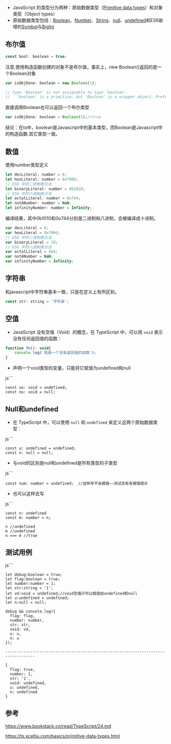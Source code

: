 -   JavaScript 的类型分为两种：原始数据类型（[Primitive data types](https://developer.mozilla.org/en-US/docs/Glossary/Primitive)）和对象类型（Object types）
-   原始数据类型包括：[Boolean](https://developer.mozilla.org/zh-CN/docs/Web/JavaScript/Reference/Global_Objects/Boolean)、[Number](https://developer.mozilla.org/zh-CN/docs/Web/JavaScript/Reference/Global_Objects/Number)、[String](https://developer.mozilla.org/zh-CN/docs/Web/JavaScript/Reference/Global_Objects/String)、[null](https://developer.mozilla.org/zh-CN/docs/Web/JavaScript/Reference/Global_Objects/null)、[undefined](https://developer.mozilla.org/zh-CN/docs/Web/JavaScript/Reference/Global_Objects/undefined)和ES6新增的[Symbol](https://developer.mozilla.org/zh-CN/docs/Web/JavaScript/Reference/Global_Objects/Symbol)与[BigInt](https://developer.mozilla.org/zh-CN/docs/Web/JavaScript/Reference/Global_Objects/BigInt)

## 布尔值

```js
const bool: boolean = true;
```

注意,使用构造函数创建的对象不是布尔值，事实上，new Boolean()返回的是一个Boolean对象

```js
var isObjDone: boolean = new Boolean(1);

// Type 'Boolean' is not assignable to type 'boolean'.
//   'boolean' is a primitive, but 'Boolean' is a wrapper object. Prefer using 'boolean' when possible.
```

直接调用Boolean也可以返回一个布尔类型

```js
var isObjDone: boolean = Boolean(1);//true
```

结论：在ts中，boolean是Javascript中的基本类型，而Boolean是Javascript中的构造函数.其它类型一致。

## 数值

使用number类型定义

```js
let decLiteral: number = 6;
let hexLiteral: number = 0xf00d;
// ES6 中的二进制表示法
let binaryLiteral: number = 0b1010;
// ES6 中的八进制表示法
let octalLiteral: number = 0o744;
let notANumber: number = NaN;
let infinityNumber: number = Infinity;
```

编译结果，其中0b1010和0o744分别是二进制和八进制，会被编译成十进制。

```js
var decLiteral = 6;
var hexLiteral = 0xf00d;
// ES6 中的二进制表示法
var binaryLiteral = 10;
// ES6 中的八进制表示法
var octalLiteral = 484;
var notANumber = NaN;
var infinityNumber = Infinity;
```

## 字符串

和javascript中字符串基本一致，只是在定义上有所区别。

```js
const str: string = '字符串';
```

## 空值

-   JavaScript 没有空值（Void）的概念，在 TypeScript 中，可以用 `void` 表示没有任何返回值的函数：

```js
function fn(): void{
	console.log('我是一个没有返回值的函数');
}
```

-   声明一个void类型的变量，只能将它赋值为undefined和null

js```
```
const vo: void = undefined;
const nu: void = null;
```

## Null和undefined

-   在 TypeScript 中，可以使用 `null` 和 `undefined` 来定义这两个原始数据类型：

js```
```
const u: undefined = undefined;
const n: null = null;
```

-   与void的区别是null和undefined是所有类型的子类型

js```
```
const num: number = undefined;	//这样写不会报错——测试还有有报错提示
```

-   也可以这样去写

js```
```
const n: undefined
const m: number = n;

n //undefined
m //undefined
n === m //true
```

## 测试用例

js```
```
let debug:boolean = true;
let flag:boolean = true;
let number:number = 1;
let str:string = '1';
let vd:void = undefined;//void空值只可以赋值给undefined和null
let u:undefined = undefined;
let n:null = null;

debug && console.log({
  flag: flag,
  number: number,
  str: str,
  void: vd,
  u: u,
  n: u
});

-----------------------------------------------------------------------------------

{
  flag: true,
  number: 1,
  str: '1',
  void: undefined,
  u: undefined,
  n: undefined
}
```

## 参考

<https://www.bookstack.cn/read/TypeScript/24.md>

<https://ts.xcatliu.com/basics/primitive-data-types.html>